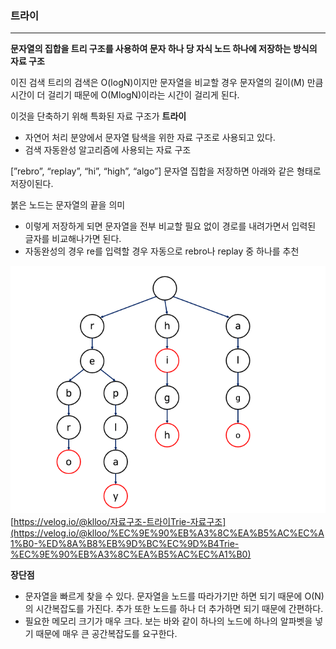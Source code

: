 ### **트라이**

---

**문자열의 집합을 트리 구조를 사용하여 문자 하나 당 자식 노드 하나에 저장하는 방식의 자료 구조**

이진 검색 트리의 검색은 O(logN)이지만 문자열을 비교할 경우 문자열의 길이(M) 만큼 시간이 더 걸리기 때문에 O(MlogN)이라는 시간이 걸리게 된다.

이것을 단축하기 위해 특화된 자료 구조가 **트라이**

- 자연어 처리 분양에서 문자열 탐색을 위한 자료 구조로 사용되고 있다.
- 검색 자동완성 알고리즘에 사용되는 자료 구조

[”rebro”, “replay”, “hi”, “high”, “algo”] 문자열 집합을 저장하면 아래와 같은 형태로 저장이된다.

붉은 노드는 문자열의 끝을 의미

- 이렇게 저장하게 되면 문자열을 전부 비교할 필요 없이 경로를 내려가면서 입력된 글자를 비교해나가면 된다.
- 자동완성의 경우 re를 입력할 경우 자동으로 rebro나 replay 중 하나를 추천

![트라이](./이미지/image.png)
[https://velog.io/@klloo/자료구조-트라이Trie-자료구조](https://velog.io/@klloo/%EC%9E%90%EB%A3%8C%EA%B5%AC%EC%A1%B0-%ED%8A%B8%EB%9D%BC%EC%9D%B4Trie-%EC%9E%90%EB%A3%8C%EA%B5%AC%EC%A1%B0)

**장단점**

- 문자열을 빠르게 찾을 수 있다. 문자열을 노드를 따라가기만 하면 되기 때문에 O(N)의 시간복잡도를 가진다. 추가 또한 노드를 하나 더 추가하면 되기 때문에 간편하다.
- 필요한 메모리 크기가 매우 크다. 보는 바와 같이 하나의 노드에 하나의 알파벳을 넣기 때문에 매우 큰 공간복잡도를 요구한다.